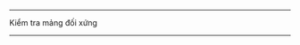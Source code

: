 ---------------------------------------------------------------------------------------------------

Kiểm tra mảng đối xứng

---------------------------------------------------------------------------------------------------